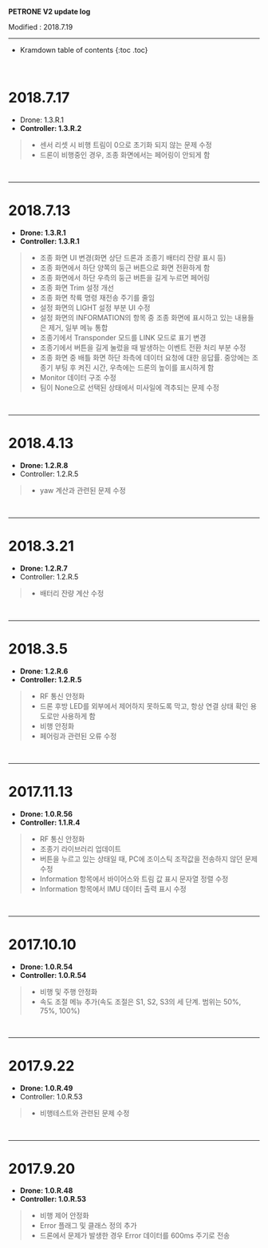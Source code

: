 **PETRONE V2 update log**

Modified : 2018.7.19

---

* Kramdown table of contents
{:toc .toc}


<br>


# 2018.7.17

- Drone: 1.3.R.1
- **Controller: 1.3.R.2**

> - 센서 리셋 시 비행 트림이 0으로 초기화 되지 않는 문제 수정
> - 드론이 비행중인 경우, 조종 화면에서는 페어링이 안되게 함

<br>

---



# 2018.7.13

- **Drone: 1.3.R.1**
- **Controller: 1.3.R.1**

> - 조종 화면 UI 변경(화면 상단 드론과 조종기 배터리 잔량 표시 등)
> - 조종 화면에서 하단 양쪽의 둥근 버튼으로 화면 전환하게 함
> - 조종 화면에서 하단 우측의 둥근 버튼을 길게 누르면 페어링
> - 조종 화면 Trim 설정 개선
> - 조종 화면 착륙 명령 재전송 주기를 줄임
> - 설정 화면의 LIGHT 설정 부분 UI 수정
> - 설정 화면의 INFORMATION의 항목 중 조종 화면에 표시하고 있는 내용들은 제거, 일부 메뉴 통합
> - 조종기에서 Transponder 모드를 LINK 모드로 표기 변경
> - 조종기에서 버튼을 길게 눌렀을 때 발생하는 이벤트 전환 처리 부분 수정
> - 조종 화면 중 배틀 화면 하단 좌측에 데이터 요청에 대한 응답률. 중앙에는 조종기 부팅 후 켜진 시간, 우측에는 드론의 높이를 표시하게 함
> - Monitor 데이터 구조 수정
> - 팀이 None으로 선택된 상태에서 미사일에 격추되는 문제 수정

<br>

---



# 2018.4.13

- **Drone: 1.2.R.8**
- Controller: 1.2.R.5

> - yaw 계산과 관련된 문제 수정

<br>

---



# 2018.3.21

- **Drone: 1.2.R.7**
- Controller: 1.2.R.5

> - 배터리 잔량 계산 수정

<br>

---



# 2018.3.5

- **Drone: 1.2.R.6**
- **Controller: 1.2.R.5**

> - RF 통신 안정화
> - 드론 후방 LED를 외부에서 제어하지 못하도록 막고, 항상 연결 상태 확인 용도로만 사용하게 함
> - 비행 안정화
> - 페어링과 관련된 오류 수정

<br>

---


# 2017.11.13

- **Drone: 1.0.R.56**
- **Controller: 1.1.R.4**

> - RF 통신 안정화
> - 조종기 라이브러리 업데이트
> - 버튼을 누르고 있는 상태일 때, PC에 조이스틱 조작값을 전송하지 않던 문제 수정
> - Information 항목에서 바이어스와 트림 값 표시 문자열 정렬 수정
> - Information 항목에서 IMU 데이터 출력 표시 수정

<br>

---


# 2017.10.10

- **Drone: 1.0.R.54**
- **Controller: 1.0.R.54**

> - 비행 및 주행 안정화
> - 속도 조절 메뉴 추가(속도 조절은 S1, S2, S3의 세 단계. 범위는 50%, 75%, 100%)

<br>

---


# 2017.9.22

- **Drone: 1.0.R.49**
- Controller: 1.0.R.53

> - 비행테스트와 관련된 문제 수정

<br>

---


# 2017.9.20

- **Drone: 1.0.R.48**
- **Controller: 1.0.R.53**

> - 비행 제어 안정화
> - Error 플래그 및 클래스 정의 추가
> - 드론에서 문제가 발생한 경우 Error 데이터를 600ms 주기로 전송

<br>
